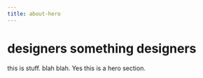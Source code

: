 ```yaml
---
title: about-hero
---
```


# designers something designers

this is stuff. blah blah. Yes this is a hero section. 
